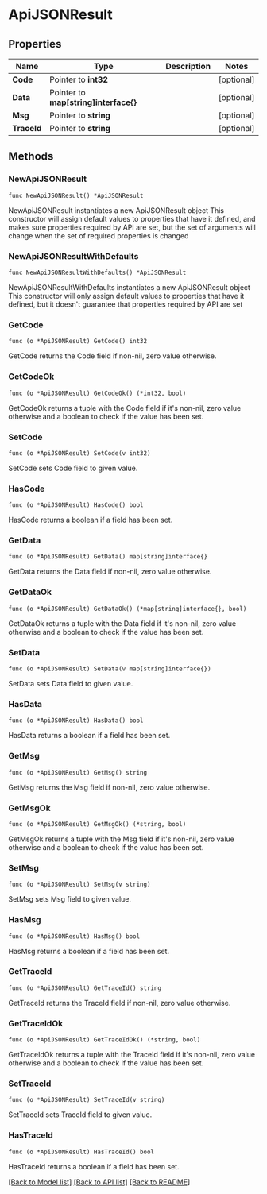 # ApiJSONResult

## Properties

Name | Type | Description | Notes
------------ | ------------- | ------------- | -------------
**Code** | Pointer to **int32** |  | [optional] 
**Data** | Pointer to **map[string]interface{}** |  | [optional] 
**Msg** | Pointer to **string** |  | [optional] 
**TraceId** | Pointer to **string** |  | [optional] 

## Methods

### NewApiJSONResult

`func NewApiJSONResult() *ApiJSONResult`

NewApiJSONResult instantiates a new ApiJSONResult object
This constructor will assign default values to properties that have it defined,
and makes sure properties required by API are set, but the set of arguments
will change when the set of required properties is changed

### NewApiJSONResultWithDefaults

`func NewApiJSONResultWithDefaults() *ApiJSONResult`

NewApiJSONResultWithDefaults instantiates a new ApiJSONResult object
This constructor will only assign default values to properties that have it defined,
but it doesn't guarantee that properties required by API are set

### GetCode

`func (o *ApiJSONResult) GetCode() int32`

GetCode returns the Code field if non-nil, zero value otherwise.

### GetCodeOk

`func (o *ApiJSONResult) GetCodeOk() (*int32, bool)`

GetCodeOk returns a tuple with the Code field if it's non-nil, zero value otherwise
and a boolean to check if the value has been set.

### SetCode

`func (o *ApiJSONResult) SetCode(v int32)`

SetCode sets Code field to given value.

### HasCode

`func (o *ApiJSONResult) HasCode() bool`

HasCode returns a boolean if a field has been set.

### GetData

`func (o *ApiJSONResult) GetData() map[string]interface{}`

GetData returns the Data field if non-nil, zero value otherwise.

### GetDataOk

`func (o *ApiJSONResult) GetDataOk() (*map[string]interface{}, bool)`

GetDataOk returns a tuple with the Data field if it's non-nil, zero value otherwise
and a boolean to check if the value has been set.

### SetData

`func (o *ApiJSONResult) SetData(v map[string]interface{})`

SetData sets Data field to given value.

### HasData

`func (o *ApiJSONResult) HasData() bool`

HasData returns a boolean if a field has been set.

### GetMsg

`func (o *ApiJSONResult) GetMsg() string`

GetMsg returns the Msg field if non-nil, zero value otherwise.

### GetMsgOk

`func (o *ApiJSONResult) GetMsgOk() (*string, bool)`

GetMsgOk returns a tuple with the Msg field if it's non-nil, zero value otherwise
and a boolean to check if the value has been set.

### SetMsg

`func (o *ApiJSONResult) SetMsg(v string)`

SetMsg sets Msg field to given value.

### HasMsg

`func (o *ApiJSONResult) HasMsg() bool`

HasMsg returns a boolean if a field has been set.

### GetTraceId

`func (o *ApiJSONResult) GetTraceId() string`

GetTraceId returns the TraceId field if non-nil, zero value otherwise.

### GetTraceIdOk

`func (o *ApiJSONResult) GetTraceIdOk() (*string, bool)`

GetTraceIdOk returns a tuple with the TraceId field if it's non-nil, zero value otherwise
and a boolean to check if the value has been set.

### SetTraceId

`func (o *ApiJSONResult) SetTraceId(v string)`

SetTraceId sets TraceId field to given value.

### HasTraceId

`func (o *ApiJSONResult) HasTraceId() bool`

HasTraceId returns a boolean if a field has been set.


[[Back to Model list]](../README.md#documentation-for-models) [[Back to API list]](../README.md#documentation-for-api-endpoints) [[Back to README]](../README.md)


